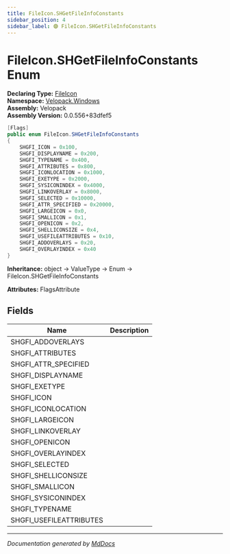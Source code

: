 ```yaml
---
title: FileIcon.SHGetFileInfoConstants
sidebar_position: 4
sidebar_label: 🟣 FileIcon.SHGetFileInfoConstants
---
```

<!--  
  <auto-generated>   
    The contents of this file were generated by a tool.  
    Changes to this file may be list if the file is regenerated  
  </auto-generated>   
-->

# FileIcon.SHGetFileInfoConstants Enum

**Declaring Type:** [FileIcon](../index.md)  
**Namespace:** [Velopack.Windows](../../index.md)  
**Assembly:** Velopack  
**Assembly Version:** 0.0.556+83dfef5

```csharp
[Flags]
public enum FileIcon.SHGetFileInfoConstants
{
    SHGFI_ICON = 0x100,
    SHGFI_DISPLAYNAME = 0x200,
    SHGFI_TYPENAME = 0x400,
    SHGFI_ATTRIBUTES = 0x800,
    SHGFI_ICONLOCATION = 0x1000,
    SHGFI_EXETYPE = 0x2000,
    SHGFI_SYSICONINDEX = 0x4000,
    SHGFI_LINKOVERLAY = 0x8000,
    SHGFI_SELECTED = 0x10000,
    SHGFI_ATTR_SPECIFIED = 0x20000,
    SHGFI_LARGEICON = 0x0,
    SHGFI_SMALLICON = 0x1,
    SHGFI_OPENICON = 0x2,
    SHGFI_SHELLICONSIZE = 0x4,
    SHGFI_USEFILEATTRIBUTES = 0x10,
    SHGFI_ADDOVERLAYS = 0x20,
    SHGFI_OVERLAYINDEX = 0x40
}
```

**Inheritance:** object → ValueType → Enum → FileIcon.SHGetFileInfoConstants

**Attributes:** FlagsAttribute

## Fields

| Name                     | Description |
| ------------------------ | ----------- |
| SHGFI\_ADDOVERLAYS       |             |
| SHGFI\_ATTRIBUTES        |             |
| SHGFI\_ATTR\_SPECIFIED   |             |
| SHGFI\_DISPLAYNAME       |             |
| SHGFI\_EXETYPE           |             |
| SHGFI\_ICON              |             |
| SHGFI\_ICONLOCATION      |             |
| SHGFI\_LARGEICON         |             |
| SHGFI\_LINKOVERLAY       |             |
| SHGFI\_OPENICON          |             |
| SHGFI\_OVERLAYINDEX      |             |
| SHGFI\_SELECTED          |             |
| SHGFI\_SHELLICONSIZE     |             |
| SHGFI\_SMALLICON         |             |
| SHGFI\_SYSICONINDEX      |             |
| SHGFI\_TYPENAME          |             |
| SHGFI\_USEFILEATTRIBUTES |             |

___

*Documentation generated by [MdDocs](https://github.com/ap0llo/mddocs)*
